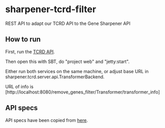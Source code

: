 # sharpener-tcrd-filter
REST API to adapt our TCRD API to the Gene Sharpener API

## How to run

First, run the [TCRD API](https://github.com/broadinstitute/tcrd-api).

Then open this with SBT, do "project web" and "jetty:start".

Either run both services on the same machine, or adjust base URL in sharpener.tcrd.server.api.TransformerBackend.

URL of info is
[http://localhost:8080/remove_genes_filter/Transformer/transformer_info]

## API specs

API specs have been copied from
[here](https://github.com/broadinstitute/sharpener/blob/master/gene_transformer_api.yml).

